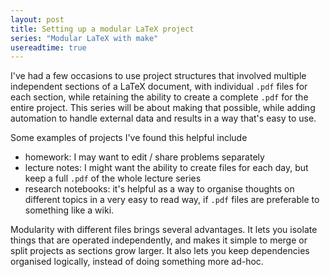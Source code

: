 ```yaml
---
layout: post
title: Setting up a modular LaTeX project
series: "Modular LaTeX with make"
usereadtime: true
---
```

I've had a few occasions to use project structures that involved multiple independent sections of a
LaTeX document, with individual `.pdf` files for each section, while retaining the ability to create a complete `.pdf`
for the entire project. This series will be about making that possible, while adding automation to handle external data
and results in a way that's easy to use.

Some examples of projects I've found this helpful include
* homework: I may want to edit / share problems separately
* lecture notes: I might want the ability to create files for each day, but keep a full `.pdf` of the whole lecture
series
* research notebooks: it's helpful as a way to organise thoughts on different topics in a very easy to read way, if
`.pdf` files are preferable to something like a wiki.

Modularity with different files brings several advantages. It lets you isolate things that are operated independently,
and makes it simple to merge or split projects as sections grow larger. It also lets you keep dependencies organised
logically, instead of doing something more ad-hoc.